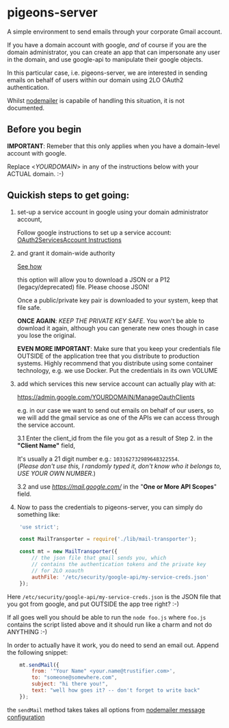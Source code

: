 # pigeons-server

A simple environment to send emails through your corporate Gmail account.

If you have a domain account with google, *and* of course if you are the domain
administrator, you can create an app that can impersonate any user in the domain,
and use google-api to manipulate their google objects.  

In this particular case, i.e. pigeons-server, we are interested in sending
emails on behalf of users within our domain using 2LO OAuth2 authentication.

Whilst [nodemailer](https://github.com/nodemailer/nodemailer) is capabile of handling
this situation, it is not documented.

## Before you begin

**IMPORTANT**: Remeber that this only applies when you have a domain-level account with
google.

Replace &lt;*YOURDOMAIN*&gt; in any of the instructions below with your ACTUAL domain. :-)

## Quickish steps to get going:

1. set-up a service account in google using your domain administrator account,

	Follow google instructions to set up a service account:
	[OAuth2ServicesAccount Instructions](https://developers.google.com/identity/protocols/OAuth2ServiceAccount)
	
2. and grant it domain-wide authority

	[See how](https://developers.google.com/identity/protocols/OAuth2ServiceAccount#delegatingauthority)

   this option will allow you to download a JSON or a P12 (legacy/deprecated) 
   file. Please choose JSON! 
   
   Once a public/private key pair is downloaded to your system, keep that file safe.

   **ONCE AGAIN**: *KEEP THE PRIVATE KEY SAFE*. You won't be able to download
	it again, although you can generate new ones though in case you lose the original.

   **EVEN MORE IMPORTANT**: 
	Make sure that you keep your credentials file OUTSIDE of the application tree 
	that you distribute to production systems.
	Highly recommend that you distribute using some container technology, e.g. we use
	Docker.  Put the credentials in its own VOLUME 
	
 
3. add which services this new service account can actually play with at:

	https://admin.google.com/YOURDOMAIN/ManageOauthClients
 
   e.g. in our case we want to send out emails on behalf of our users, so we will add
   the gmail service as one of the APIs we can access through the service account.

   3.1 Enter the client_id from the file you got as a result of Step 2. in the **"Client Name"** field,

   	It's usually a 21 digit number e.g.: `103162732989648322554`.  
   	(*Please don't use this, I randomly typed it, don't know who it belongs to, USE YOUR OWN NUMBER.*)

   3.2 and use *https://mail.google.com/* in the "**One or More API Scopes**" field.


4. Now to pass the credentials to pigeons-server, you can simply do something like:

```javascript
	'use strict';

	const MailTransporter = require('./lib/mail-transporter');

	const mt = new MailTransporter({
		// the json file that gmail sends you, which 
		// contains the authentication tokens and the private key
		// for 2LO xoauth
		authFile: '/etc/security/google-api/my-service-creds.json'
	});

```

   Here `/etc/security/google-api/my-service-creds.json` is the JSON file that you got from google, and
   put OUTSIDE the app tree right? :-)


If all goes well you should be able to run the `node foo.js` where `foo.js` contains 
the script listed above and it should run like a charm and not do ANYTHING :-)

In order to actually have it work, you do need to send an email out. Append the following snippet:


```javascript
	mt.sendMail({
		from: '"Your Name" <your.name@trustifier.com>', 
		to: "someone@somewhere.com", 
		subject: "hi there you!",
		text: "well how goes it? -- don't forget to write back"
  	});

```

the `sendMail` method takes takes all options from [nodemailer message configuration](http://nodemailer.com/message/)

 
